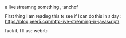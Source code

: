 a live streaming something , tanchof 


First thing I am reading this to see if I can do this in a day : https://blog.peer5.com/http-live-streaming-in-javascript/ 




fuck it, I ll use webrtc 
